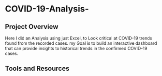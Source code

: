 # COVID-19-Analysis-
##  Project Overview 

Here I did an Analysis using just Excel, to Look critical at COVID-19 trends found from the recorded cases.
my Goal is to build an interactive dashboard that can provide insights to historical trends in the confirmed COVID-19 cases.

##  Tools and Resources

 
